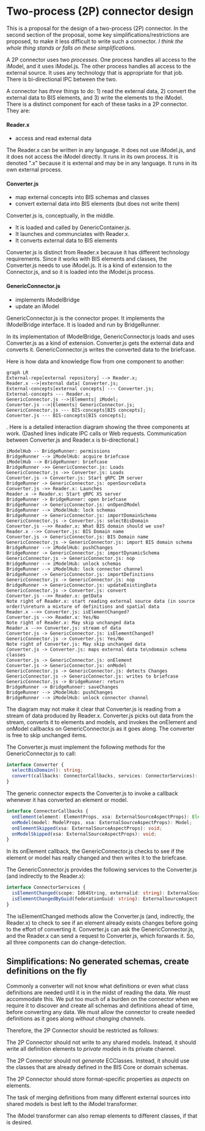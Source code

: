 # Two-process (2P) connector design

This is a proposal for the design of a two-process (2P) connector. In the second section of the proposal, some key simplifications/restrictions are proposed, to make it less difficult to write such a connector. *I think the whole thing stands or falls on these simplifications.*

A 2P connector uses two _processes_. One process handles all access to the iModel, and it uses iModel.js. The other process handles all access to the external source. It uses any technology that is appropriate for that job. There is bi-directional IPC between the two.

A connector has *three* things to do: 1) read the external data, 2) convert the external data to BIS elements, and 3) write the elements to the iModel. There is a distinct component for each of these tasks in a 2P connector. They are:
#### Reader.x

- access and read external data

The Reader.x can be written in any language. It does not use iModel.js, and it does not access the iModel directly. It runs in its own process. It is denoted ".x" because it is external and may be in any language. It runs in its own external process.

#### Converter.js

- map external concepts into BIS schemas and classes
- convert external data into BIS elements (but does not write them)

Converter.js is, conceptually, in the middle.

- It is loaded and called by GenericContainer.js.
- It launches and communciates with Reader.x.
- It converts external data to BIS elements

Converter.js is distinct from Reader.x because it has different technology requirements. Since it works with BIS elements and classes, the Converter.js needs to use iModel.js. It is a kind of extension to the Connector.js, and so it is loaded into the iModel.js process.

#### GenericConnector.js

- implements IModelBridge
- update an iModel

GenericConnector.js is the connector proper. It implements the IModelBridge interface. It is loaded and run by BridgeRunner.

In its implementation of IModelBridge, GenericConnector.js loads and uses Converter.js as a kind of extension. Converter.js gets the external data and converts it. GenericConnector.js writes the converted data to the briefcase.

Here is how data and knowledge flow from one component to another:

```mermaid
graph LR
External-repo[external repository] --> Reader.x;
Reader.x -->|external data| Converter.js;
External-concepts[external concepts] --- Converter.js;
External-concepts --- Reader.x;
GenericConnector.js -->|Elements| iModel;
Converter.js -->|Elements| GenericConnector.js;
GenericConnector.js --- BIS-concepts[BIS concepts];
Converter.js --- BIS-concepts[BIS concepts];
```

.
Here is a detailed interaction diagram showing the three components at work. (Dashed lines indicate IPC calls or Web requests. Communication between Converter.js and Reader.x is bi-directional.)

```sequence
iModelHub -- BridgeRunner: permissions
BridgeRunner --> iModelHub: acquire briefcase
iModelHub --> BridgeRunner: briefcase
BridgeRunner ->> GenericConnector.js: Loads
GenericConnector.js ->> Converter.js: Loads
Converter.js -> Converter.js: Start gRPC IM server
BridgeRunner -> GenericConnector.js: openSourceData
Converter.js ->> Reader.x: Launches
Reader.x -> Reader.x: Start gRPC XS server
BridgeRunner -> BridgeRunner: open briefcase
BridgeRunner -> GenericConnector.js: onOpenIModel
BridgeRunner --> iModelHub: lock schemas
BridgeRunner -> GenericConnector.js: importDomainSchema
GenericConnector.js -> Converter.js: selectBisDomain
Converter.js -->> Reader.x: What BIS domain should we use?
Reader.x -->> Converter.js: BIS Domain name
Converter.js -> GenericConnector.js: BIS Domain name
GenericConnector.js -> GenericConnector.js: import BIS domain schema
BridgeRunner --> iModelHub: pushChanges
BridgeRunner -> GenericConnector.js: importDynamicSchema
GenericConnector.js -> GenericConnector.js: nop
BridgeRunner --> iModelHub: unlock schemas
BridgeRunner --> iModelHub: lock connector channel
BridgeRunner -> GenericConnector.js: importDefinitions
GenericConnector.js -> GenericConnector.js: nop
BridgeRunner -> GenericConnector.js: updateExistingData
GenericConnector.js -> Converter.js: convert
Converter.js -->> Reader.x: getData
Note right of Reader.x: start reading external source data (in source order)\nreturn a mixture of definitions and spatial data
Reader.x -->> Converter.js: isElementChanged?
Converter.js -->> Reader.x: Yes/No
Note right of Reader.x: May skip unchanged data
Reader.x -->> Converter.js: stream of data
Converter.js -> GenericConnector.js: isElementChanged?
GenericConnector.js -> Converter.js: Yes/No
Note right of Converter.js: May skip unchanged data
Converter.js -> Converter.js: maps external data to\ndomain schema classes
Converter.js -> GenericConnector.js: onElement
Converter.js -> GenericConnector.js: onModel
GenericConnector.js -> GenericConnector.js: detects Changes
GenericConnector.js -> GenericConnector.js: writes to briefcase
GenericConnector.js -> BridgeRunner: return
BridgeRunner -> BridgeRunner: saveChanges
BridgeRunner --> iModelHub: pushChanges
BridgeRunner --> iModelHub: unlock connector channel
```

The diagram may not make it clear that Converter.js is reading from a stream of data produced by Reader.x. Converter.js picks out data from the stream, converts it to elements and models, and invokes the onElement and onModel callbacks on GenericConnector.js as it goes along. The converter is free to skip unchanged items.

The Converter.js must implement the following methods for the GenericConnector.js to call:

```ts
interface Converter {
  selectBisDomain(): string;
  convert(callbacks: ConnectorCallbacks, services: ConnectorServices): void;
}
```

The generic connector expects the Converter.js to invoke a callback whenever it has converted an element or model.

```ts
interface ConnectorCallbacks {
  onElement(element: ElementProps, xsa: ExternalSourceAspectProps): Element;
  onModel(model: ModelProps, xsa: ExternalSourceAspectProps): Model;
  onElementSkipped(xsa: ExternalSourceAspectProps): void;
  onModelSkipped(xsa: ExternalSourceAspectProps): void;
}
```

In its onElement callback, the GenericConnector.js checks to see if the element or model has really changed and then writes it  to the briefcase.

The GenericConnector.js provides the following services to the Converter.js (and indirectly to the Reader.x):

```ts
interface ConnectorServices {
  isElementChanged(scope: Id64String, externalid: string): ExternalSourceAspect | undefined;
  isElementChangedByGuid(federationGuid: string): ExternalSourceAspect | undefined;
}
```

The isElementChanged methods allow the Converter.js (and, indirectly, the Reader.x) to check to see if an element already exists changes before going to the effort of converting it. Converter.js can ask the GenericConnector.js, and the Reader.x can send a request to Converter.js, which forwards it. So, all three components can do change-detection.

## Simplifications: No generated schemas, create definitions on the fly

Commonly a converter will not know what definitions or even what class definitions are needed until it is in the midst of reading the data. We must accommodate this. We put too much of a burden on the connector when we require it to discover and create all schemas and definitions ahead of time, before converting any data. We must allow the connector to create needed definitions as it goes along _without changing channels_.

Therefore, the 2P Connector should be restricted as follows:

The 2P Connector should not write to any shared models. Instead, it should write all definition elements to _private_ models in its private channel.

The 2P Connector should not _generate_ ECClasses. Instead, it should use the classes that are already defined in the BIS Core or domain schemas.

The 2P Connector should store format-specific properties as _aspects_ on elements.

The task of merging definitions from many different external sources into shared models is best left to the iModel transformer.

The iModel transformer can also remap elements to different classes, if that is desired.
